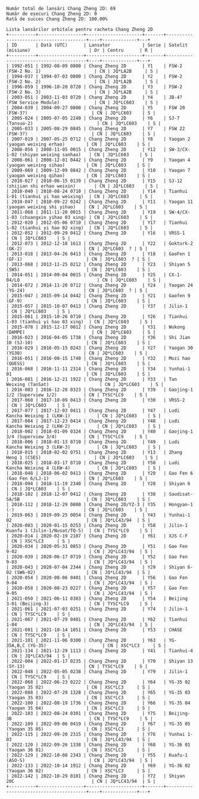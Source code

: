     Număr total de lansări Chang Zheng 2D: 69
    Număr de eșecuri Chang Zheng 2D: 0
    Rată de succes Chang Zheng 2D: 100.00%
    
    Lista lansărilor orbitale pentru racheta Chang Zheng 2D
    +----------+-----------------+---------------------+-------+----------------------------------------+----+-------------+---+
    | ID       | Dată (UTC)      | Lansator            | Serie | Satelit (misiune)                      | Or | Centru      | R |
    +----------+-----------------+---------------------+-------+----------------------------------------+----+-------------+---+
    | 1992-051 | 1992-08-09 0800 | Chang Zheng 2D      | Y1    | FSW-2 (FSW-2 No. 1)                    | CN | JQ*LA2B     | S |
    | 1994-037 | 1994-07-03 0800 | Chang Zheng 2D      | Y2    | FSW-2 (FSW-2 No. 2)                    | CN | JQ*LA2B     | S |
    | 1996-059 | 1996-10-20 0720 | Chang Zheng 2D      | Y3    | FSW-2 (FSW-2 No. 3)                    | CN | JQ*LA2B     | S |
    | 2003-051 | 2003-11-03 0720 | Chang Zheng 2D      | Y4    | JB-4? (FSW Service Module)             | CN | JQ*LC603    | S |
    | 2004-039 | 2004-09-27 0800 | Chang Zheng 2D      | Y5    | FSW 20 (FSW-3?)                        | CN | JQ*LC603    | S |
    | 2005-024 | 2005-07-05 2240 | Chang Zheng 2D      | Y6    | SJ-7 (Tansuo-2)                        | CN | JQ*LC603    | S |
    | 2005-033 | 2005-08-29 0845 | Chang Zheng 2D      | Y7    | FSW 22 (FSW-3?)                        | CN | JQ*LC603    | S |
    | 2007-019 | 2007-05-25 0712 | Chang Zheng 2D      | Y8    | Yaogan 2 (yaogan weixing erhao)        | CN | JQ*LC603    | S |
    | 2008-056 | 2008-11-05 0015 | Chang Zheng 2D      | Y12   | SW-3/CX-1-02 (shiyan weixing sanhao)   | CN | JQ*LC603    | S |
    | 2008-061 | 2008-12-01 0442 | Chang Zheng 2D      | Y9    | Yaogan 4 (yaogan weixing sihao)        | CN | JQ*LC603    | S |
    | 2009-069 | 2009-12-09 0842 | Chang Zheng 2D      | Y10   | Yaogan 7 (yaogan weixing qihao)        | CN | JQ*LC603    | S |
    | 2010-027 | 2010-06-15 0139 | Chang Zheng 2D      | Y15   | SJ-12 (shijian shi erhao weixin)       | CN | JQ*LC603    | S |
    | 2010-040 | 2010-08-24 0710 | Chang Zheng 2D      | Y14   | Tianhui 1-01 (tianhui yi hao weixing)  | CN | JQ*LC603    | S |
    | 2010-047 | 2010-09-22 0242 | Chang Zheng 2D      | Y11   | Yaogan 11 (yaogan weixing shi yihao)   | CN | JQ*LC603    | S |
    | 2011-068 | 2011-11-20 0015 | Chang Zheng 2D      | Y19   | SW-4/CX-1-03 (chuangxin yihao 03 xing) | CN | JQ*LC603    | S |
    | 2012-020 | 2012-05-06 0710 | Chang Zheng 2D      | Y17   | Tianhui 1-02 (tianhui yi hao 02 xing)  | CN | JQ*LC603    | S |
    | 2012-052 | 2012-09-29 0412 | Chang Zheng 2D      | Y16   | VRSS-1                                 | CN | JQ*LC603    | S |
    | 2012-073 | 2012-12-18 1613 | Chang Zheng 2D      | Y22   | Gokturk-2 (GK-2)                       | CN | JQ*LC603  ? | S |
    | 2013-018 | 2013-04-26 0413 | Chang Zheng 2D      | Y18   | GaoFen 1 (GF-1)                        | CN | JQ*LC603  ? | S |
    | 2013-068 | 2013-11-25 0212 | Chang Zheng 2D      | Y23   | Shiyan 5 (SW5)                         | CN | JQ*LC603    | S |
    | 2014-051 | 2014-09-04 0015 | Chang Zheng 2D      | Y25   | CX-1-04/LQ                             | CN | JQ*LC603    | S |
    | 2014-072 | 2014-11-20 0712 | Chang Zheng 2D      | Y24   | Yaogan 24 (YG-24)                      | CN | JQ*LC603  ? | S |
    | 2015-047 | 2015-09-14 0442 | Chang Zheng 2D      | Y21   | Gaofen 9 (GF-9)                        | CN | JQ*LC603    | S |
    | 2015-057 | 2015-10-07 0413 | Chang Zheng 2D      | Y37   | Jilin-1                                | CN | JQ*LC603    | S |
    | 2015-061 | 2015-10-26 0710 | Chang Zheng 2D      | Y26   | Tianhui 1-03 (tianhui yi hao 03 xing)  | CN | JQ*LC603    | S |
    | 2015-078 | 2015-12-17 0012 | Chang Zheng 2D      | Y31   | Wukong (DAMPE)                         | CN | JQ*LC603    | S |
    | 2016-023 | 2016-04-05 1738 | Chang Zheng 2D      | Y36   | Shi Jian 10 (SJ-10)                    | CN | JQ*LC603    | S |
    | 2016-029 | 2016-05-15 0243 | Chang Zheng 2D      | Y27   | Yaogan 30 (YG30)                       | CN | JQ*LC603    | S |
    | 2016-051 | 2016-08-15 1740 | Chang Zheng 2D      | Y32   | Mozi hao (QUESS)                       | CN | JQ*LC603    | S |
    | 2016-068 | 2016-11-11 2314 | Chang Zheng 2D      | Y34   | Yunhai-1 01                            | CN | JQ*LC603    | S |
    | 2016-081 | 2016-12-21 1922 | Chang Zheng 2D      | Y33   | Tan Weixing (TanSat)                   | CN | JQ*LC603    | S |
    | 2016-083 | 2016-12-28 0323 | Chang Zheng 2D      | Y39   | Gaojing-1 1/2 (Superview 1/2)          | CN | TYSC*LC9    | S |
    | 2017-060 | 2017-10-09 0413 | Chang Zheng 2D      | Y30   | VRSS-2                                 | CN | JQ*LC603    | S |
    | 2017-077 | 2017-12-03 0411 | Chang Zheng 2D      | Y47   | Ludi Kancha Weixing 1 (LKW-1)          | CN | JQ*LC603    | S |
    | 2017-084 | 2017-12-23 0414 | Chang Zheng 2D      | Y48   | Ludi Kancha Weixing 2 (LKW-2)          | CN | JQ*LC603    | S |
    | 2018-002 | 2018-01-09 0324 | Chang Zheng 2D      | Y40   | Gaojing-1 3/4 (Superview 3/4)          | CN | TYSC*LC9    | S |
    | 2018-006 | 2018-01-13 0710 | Chang Zheng 2D      | Y49   | Ludi Kancha Weixing 3 (LKW-3)          | CN | JQ*LC603    | S |
    | 2018-015 | 2018-02-02 0751 | Chang Zheng 2D      | Y13   | Zhang Heng 1 (CSES)                    | CN | JQ*LC603    | S |
    | 2018-025 | 2018-03-17 0710 | Chang Zheng 2D      | Y50   | Ludi Kancha Weixing 4 (LKW-4)          | CN | JQ*LC603    | S |
    | 2018-048 | 2018-06-02 0413 | Chang Zheng 2D      | Y20   | Gao Fen 6 (Gao Fen 6/LJ-1)             | CN | JQ*LC603    | S |
    | 2018-094 | 2018-11-19 2340 | Chang Zheng 2D      | Y28   | Shiyan 6                               | CN | JQ*LC603    | S |
    | 2018-102 | 2018-12-07 0412 | Chang Zheng 2D      | Y38   | Saudisat-5A/5B                         | CN | JQ*LC603    | S |
    | 2018-112 | 2018-12-29 0800 | Chang Zheng 2D/YZ-3 | Y35   | Hongyan-1 (-)                          | CN | JQ*LC603    | S |
    | 2019-063 | 2019-09-25 0054 | Chang Zheng 2D      | Y43   | Yunhai-1 02                            | CN | JQ*LC43/94  | S |
    | 2020-003 | 2020-01-15 0253 | Chang Zheng 2D      | Y58   | Jilin-1 Kuanfu 1 (Jilin-1/Nusat/TQ-5)  | CN | TYSC*LC9    | S |
    | 2020-014 | 2020-02-19 2107 | Chang Zheng 2D      | Y61   | XJS C-F                                | CN | XSC*LC3     | S |
    | 2020-034 | 2020-05-31 0853 | Chang Zheng 2D      | Y51   | Gao Fen 9-02                           | CN | JQ*LC43/94  | S |
    | 2020-039 | 2020-06-17 0719 | Chang Zheng 2D      | Y52   | Gao Fen 9-03                           | CN | JQ*LC43/94  | S |
    | 2020-043 | 2020-07-04 2344 | Chang Zheng 2D      | Y29   | Shiyan 6-02 (SW6-02)                   | CN | JQ*LC43/94  | S |
    | 2020-054 | 2020-08-06 0401 | Chang Zheng 2D      | Y56   | Gao Fen 9-04                           | CN | JQ*LC43/94  | S |
    | 2020-058 | 2020-08-23 0227 | Chang Zheng 2D      | Y57   | Gao Fen 9-05                           | CN | JQ*LC43/94  | S |
    | 2021-050 | 2021-06-11 0303 | Chang Zheng 2D      | Y54   | Beijing 3-01 (Beijing-3)               | CN | TYSC*LC9    | S |
    | 2021-061 | 2021-07-03 0251 | Chang Zheng 2D      | Y74   | Jilin-1                                | CN | TYSC*LC9    | S |
    | 2021-067 | 2021-07-29 0401 | Chang Zheng 2D      | Y62   | Tianhui 1-04                           | CN | JQ*LC43/94  | S |
    | 2021-091 | 2021-10-14 1051 | Chang Zheng 2D      | Y53   | CHASE                                  | CN | TYSC*LC9    | S |
    | 2021-101 | 2021-11-06 0300 | Chang Zheng 2D      | Y63   | YG-35A,B,C (YG-35)                     | CN | XSC*LC3     | S |
    | 2021-134 | 2021-12-29 1113 | Chang Zheng 2D      | Y41   | Tianhui-4                              | CN | JQ*LC43/94  | S |
    | 2022-004 | 2022-01-17 0235 | Chang Zheng 2D      | Y70   | Shiyan 13 (SY-13)                      | CN | TYSC*LC9    | S |
    | 2022-048 | 2022-05-05 0238 | Chang Zheng 2D      | Y79   | Jilin-1                                | CN | TYSC*LC9    | S |
    | 2022-068 | 2022-06-23 0222 | Chang Zheng 2D      | Y64   | YG-35 02 (Yaogan 35 02)                | CN | XSC*LC3     | S |
    | 2022-088 | 2022-07-29 1328 | Chang Zheng 2D      | Y65   | YG-35 03 (Yaogan 35 03)                | CN | XSC*LC3     | S |
    | 2022-100 | 2022-08-19 1736 | Chang Zheng 2D      | Y66   | YG-35 04 (Yaogan 35 04)                | CN | XSC*LC3     | S |
    | 2022-103 | 2022-08-24 0301 | Chang Zheng 2D      | Y75   | Beijing-3B                             | CN | TYSC*LC9    | S |
    | 2022-109 | 2022-09-06 0419 | Chang Zheng 2D      | Y67   | YG-35 05 (Yaogan 35 05)                | CN | XSC*LC3     | S |
    | 2022-115 | 2022-09-20 2315 | Chang Zheng 2D      | Y76   | Yunhai 1-03                            | CN | JQ*LC43/94  | S |
    | 2022-120 | 2022-09-26 1338 | Chang Zheng 2D      | Y68   | YG-36 01 (Yaogan 36 01)                | CN | XSC*LC3     | S |
    | 2022-129 | 2022-10-08 2343 | Chang Zheng 2D      | Y55   | Kuafu-1 (ASO-S)                        | CN | JQ*LC43/94  | S |
    | 2022-133 | 2022-10-14 1912 | Chang Zheng 2D      | Y69   | YG-36 02 (Yaogan 36 02)                | CN | XSC*LC3     | S |
    | 2022-142 | 2022-10-29 0101 | Chang Zheng 2D      | Y72   | Shiyan 20C                             | CN | JQ*LC43/94  | S |
    +----------+-----------------+---------------------+-------+----------------------------------------+----+-------------+---+
    
    
